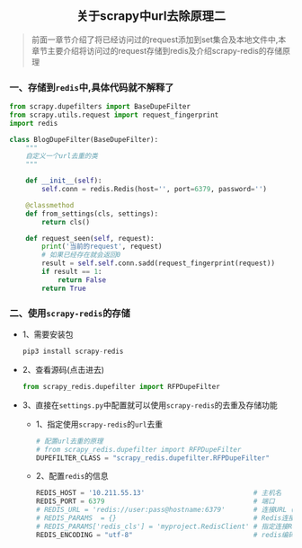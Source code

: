 ## <center>关于scrapy中url去除原理二</center>

> 前面一章节介绍了将已经访问过的request添加到set集合及本地文件中,本章节主要介绍将访问过的request存储到redis及介绍scrapy-redis的存储原理

### 一、存储到`redis`中,具体代码就不解释了

```py
from scrapy.dupefilters import BaseDupeFilter
from scrapy.utils.request import request_fingerprint
import redis

class BlogDupeFilter(BaseDupeFilter):
    """
    自定义一个url去重的类
    """

    def __init__(self):
        self.conn = redis.Redis(host='', port=6379, password='')

    @classmethod
    def from_settings(cls, settings):
        return cls()

    def request_seen(self, request):
        print('当前的request', request)
        # 如果已经存在就会返回0
        result = self.self.conn.sadd(request_fingerprint(request))
        if result == 1:
            return False
        return True
```

### 二、使用`scrapy-redis`的存储

* 1、需要安装包

  ```py
  pip3 install scrapy-redis
  ```

* 2、查看源码(点击进去)

  ```py
  from scrapy_redis.dupefilter import RFPDupeFilter
  ```

* 3、直接在`settings.py`中配置就可以使用`scrapy-redis`的去重及存储功能

  * 1、指定使用`scrapy-redis`的`url`去重

    ```py
    # 配置url去重的原理
    # from scrapy_redis.dupefilter import RFPDupeFilter
    DUPEFILTER_CLASS = "scrapy_redis.dupefilter.RFPDupeFilter"
    ```

  * 2、配置`redis`的信息

    ```py
    REDIS_HOST = '10.211.55.13'                           # 主机名
    REDIS_PORT = 6379                                     # 端口
    # REDIS_URL = 'redis://user:pass@hostname:6379'       # 连接URL（优先于以上配置）
    # REDIS_PARAMS  = {}                                  # Redis连接参数             默认：REDIS_PARAMS = {'socket_timeout': 30,'socket_connect_timeout': 30,'retry_on_timeout': True,'encoding': REDIS_ENCODING,}）
    # REDIS_PARAMS['redis_cls'] = 'myproject.RedisClient' # 指定连接Redis的Python模块  默认：redis.StrictRedis
    REDIS_ENCODING = "utf-8"                              # redis编码类型             默认：'utf-8'
    ```
